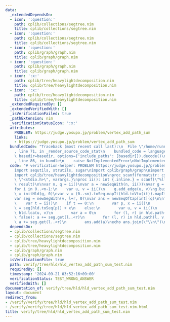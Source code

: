 ```yaml
---
data:
  _extendedDependsOn:
  - icon: ':question:'
    path: cplib/collections/segtree.nim
    title: cplib/collections/segtree.nim
  - icon: ':question:'
    path: cplib/collections/segtree.nim
    title: cplib/collections/segtree.nim
  - icon: ':question:'
    path: cplib/graph/graph.nim
    title: cplib/graph/graph.nim
  - icon: ':question:'
    path: cplib/graph/graph.nim
    title: cplib/graph/graph.nim
  - icon: ':x:'
    path: cplib/tree/heavylightdecomposition.nim
    title: cplib/tree/heavylightdecomposition.nim
  - icon: ':x:'
    path: cplib/tree/heavylightdecomposition.nim
    title: cplib/tree/heavylightdecomposition.nim
  _extendedRequiredBy: []
  _extendedVerifiedWith: []
  _isVerificationFailed: true
  _pathExtension: nim
  _verificationStatusIcon: ':x:'
  attributes:
    PROBLEM: https://judge.yosupo.jp/problem/vertex_add_path_sum
    links:
    - https://judge.yosupo.jp/problem/vertex_add_path_sum
  bundledCode: "Traceback (most recent call last):\n  File \"/home/runner/.local/lib/python3.10/site-packages/onlinejudge_verify/documentation/build.py\"\
    , line 71, in _render_source_code_stat\n    bundled_code = language.bundle(stat.path,\
    \ basedir=basedir, options={'include_paths': [basedir]}).decode()\n  File \"/home/runner/.local/lib/python3.10/site-packages/onlinejudge_verify/languages/nim.py\"\
    , line 86, in bundle\n    raise NotImplementedError\nNotImplementedError\n"
  code: "# verification-helper: PROBLEM https://judge.yosupo.jp/problem/vertex_add_path_sum\n\
    import sequtils, strutils, sugar\nimport cplib/graph/graph\nimport cplib/collections/segtree\n\
    import cplib/tree/heavylightdecomposition\nproc scanf(formatstr: cstring){.header:\
    \ \"<stdio.h>\", varargs.}\nproc ii(): int {.inline.} = scanf(\"%lld\\n\", addr\
    \ result)\n\nvar n, q = ii()\nvar a = newSeqWith(n, ii())\nvar g = initUnWeightedUnDirectedStaticGraph(n)\n\
    for i in 0..<n-1:\n    var u, v = ii()\n    g.add_edge(u, v)\ng.build\n\nvar hld\
    \ = initHld(g, 0)\nvar v = (0..<n).toSeq.mapIt(hld.toVtx(it)).mapIt(a[it])\n\n\
    var seg = newSegWith(v, l+r, 0)\nvar ans = newSeqOfCap[int](q)\n\nfor i in 0..<q:\n\
    \    var t = ii()\n    if t == 0:\n        var p, x = ii()\n        seg[hld.toSeq(p)]\
    \ = seg[hld.toSeq(p)] + x\n    else:\n        var u, v = ii()\n        var l =\
    \ hld.lca(u, v)\n        var a = 0\n        for (l, r) in hld.path(l, u, true,\
    \ false): a += seg.get(l..<r)\n        for (l, r) in hld.path(l, v, false, false):\
    \ a += seg.get(l..<r)\n        ans.add(a)\necho ans.join(\"\\n\")\n"
  dependsOn:
  - cplib/collections/segtree.nim
  - cplib/collections/segtree.nim
  - cplib/tree/heavylightdecomposition.nim
  - cplib/tree/heavylightdecomposition.nim
  - cplib/graph/graph.nim
  - cplib/graph/graph.nim
  isVerificationFile: true
  path: verify/tree/hld/hld_vertex_add_path_sum_test.nim
  requiredBy: []
  timestamp: '2024-09-21 03:52:16+09:00'
  verificationStatus: TEST_WRONG_ANSWER
  verifiedWith: []
documentation_of: verify/tree/hld/hld_vertex_add_path_sum_test.nim
layout: document
redirect_from:
- /verify/verify/tree/hld/hld_vertex_add_path_sum_test.nim
- /verify/verify/tree/hld/hld_vertex_add_path_sum_test.nim.html
title: verify/tree/hld/hld_vertex_add_path_sum_test.nim
---
```

